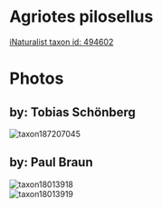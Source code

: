 
Agriotes pilosellus
===================
  
[iNaturalist taxon id: 494602](https://www.inaturalist.org/taxa/494602)
# Photos

## by: Tobias Schönberg
  
![taxon187207045](https://inaturalist-open-data.s3.amazonaws.com/photos/200537418/medium.jpg)
## by: Paul Braun
  
![taxon18013918](https://inaturalist-open-data.s3.amazonaws.com/photos/19531296/medium.jpg)  
![taxon18013919](https://inaturalist-open-data.s3.amazonaws.com/photos/19531291/medium.jpg)